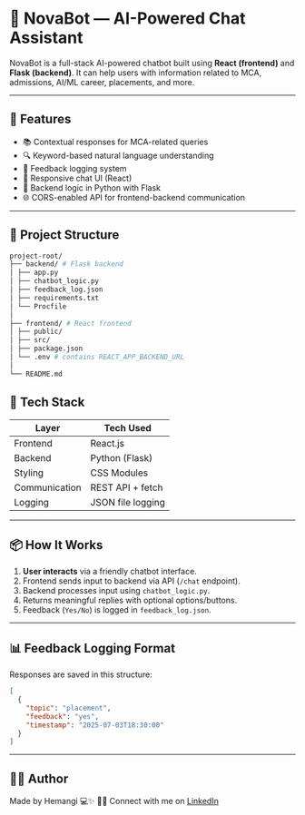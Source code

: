 # 🤖 NovaBot — AI-Powered Chat Assistant

NovaBot is a full-stack AI-powered chatbot built using **React (frontend)** and **Flask (backend)**. It can help users with information related to MCA, admissions, AI/ML career, placements, and more.

---

## 🧠 Features

- 📚 Contextual responses for MCA-related queries  
- 🔍 Keyword-based natural language understanding  
- 📝 Feedback logging system  
- 🎨 Responsive chat UI (React)  
- 🐍 Backend logic in Python with Flask  
- 🌐 CORS-enabled API for frontend-backend communication

---

## 📁 Project Structure
```bash
project-root/
├── backend/ # Flask backend
│ ├── app.py
│ ├── chatbot_logic.py
│ ├── feedback_log.json
│ ├── requirements.txt
│ └── Procfile
│
├── frontend/ # React frontend
│ ├── public/
│ ├── src/
│ ├── package.json
│ └── .env # contains REACT_APP_BACKEND_URL
│
└── README.md
```

## 🧠 Tech Stack

| Layer     | Tech Used            |
|-----------|----------------------|
| Frontend  | React.js             |
| Backend   | Python (Flask)       |
| Styling   | CSS Modules          |
| Communication | REST API + fetch |
| Logging   | JSON file logging    |

---

## 📦 How It Works

1. **User interacts** via a friendly chatbot interface.
2. Frontend sends input to backend via API (`/chat` endpoint).
3. Backend processes input using `chatbot_logic.py`.
4. Returns meaningful replies with optional options/buttons.
5. Feedback (`Yes/No`) is logged in `feedback_log.json`.

---

## 📊 Feedback Logging Format

Responses are saved in this structure:

```json
[
  {
    "topic": "placement",
    "feedback": "yes",
    "timestamp": "2025-07-03T18:30:00"
  }
]
```

---

## 👩‍💻 Author

Made by Hemangi 💻✨
👩‍💻 Connect with me on [LinkedIn](https://linkedin.com/in/hemangikariya) 


